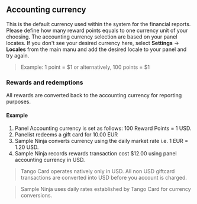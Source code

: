 ## Accounting currency
This is the default currency used within the system for the financial reports. Please define how many reward points equals to one currency unit of your choosing. The accounting currency selection are based on your panel locates. If you don't see your desired currency here, select **Settings** -> **Locales** from the main manu and add the desired locale to your panel and try again.

> Example: 1 point = $1 or alternatively, 100 points = $1

### Rewards and redemptions
All rewards are converted back to the accounting currency for reporting purposes.

#### Example

1) Panel Accounting currency is set as follows: 100 Reward Points = 1 USD.
2) Panelist redeems a gift card for 10.00 EUR
3) Sample Ninja converts currency using the daily market rate i.e. 1 EUR = 1.20 USD.
4) Sample Ninja records rewards transaction cost $12.00 using panel accounting currency in USD.

> Tango Card operates natively only in USD. All non USD giftcard transactions are converted into USD before you account is charged.

> Sample Ninja uses daily rates established by Tango Card for currency conversions.
